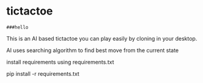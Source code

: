 # tictactoe
    ###hello



This is an AI based tictactoe you can play easily by cloning in your desktop.

AI uses searching algorithm to find best move from the current state

install requirements using requirements.txt

pip install -r requirements.txt

